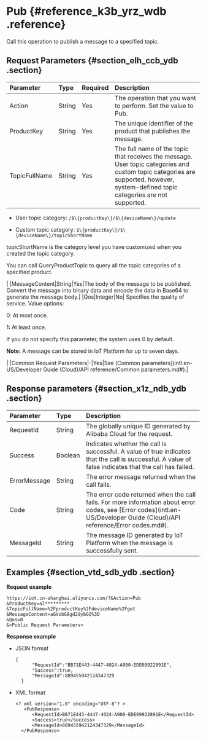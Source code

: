 # Pub {#reference_k3b_yrz_wdb .reference}

Call this operation to publish a message to a specified topic.

## Request Parameters {#section_elh_ccb_ydb .section}

|Parameter|Type|Required|Description|
|:--------|:---|:-------|:----------|
|Action|String|Yes|The operation that you want to perform. Set the value to Pub.|
|ProductKey|String|Yes|The unique identifier of the product that publishes the message.|
|TopicFullName|String|Yes| The full name of the topic that receives the message. User topic categories and custom topic categories are supported, however, system-defined topic categories are not supported.

 -   User topic category: `/$\{productKey\}/$\{deviceName\}/update`

-   Custom topic category: `$\{productKey\}/$\{deviceName\}/topicShortName`

topicShortName is the category level you have customized when you created the topic category.


 You can call QueryProductTopic to query all the topic categories of a specified product.

 |
|MessageContent|String|Yes|The body of the message to be published. Convert the message into binary data and encode the data in Base64 to generate the message body.|
|Qos|Integer|No| Specifies the quality of service. Value options:

 0: At most once.

 1: At least once.

 If you do not specify this parameter, the system uses 0 by default.

 **Note:** A message can be stored in IoT Platform for up to seven days.

 |
|Common Request Parameters|-|Yes|See [Common parameters](intl.en-US/Developer Guide (Cloud)/API reference/Common parameters.md#).|

## Response parameters {#section_x1z_ndb_ydb .section}

|Parameter|Type|Description|
|:--------|:---|:----------|
|RequestId|String|The globally unique ID generated by Alibaba Cloud for the request.|
|Success|Boolean|Indicates whether the call is successful. A value of true indicates that the call is successful. A value of false indicates that the call has failed.|
|ErrorMessage|String|The error message returned when the call fails.|
|Code|String|The error code returned when the call fails. For more information about error codes, see [Error codes](intl.en-US/Developer Guide (Cloud)/API reference/Error codes.md#).|
|MessageId|String|The message ID generated by IoT Platform when the message is successfully sent.|

## Examples {#section_vtd_sdb_ydb .section}

**Request example**

```
https://iot.cn-shanghai.aliyuncs.com/?&Action=Pub
&ProductKey=al*********
&TopicFullName=%2FproductKey%2FdeviceName%2Fget
&MessageContent=aGVsbG8gd29ybGQ%3D
&Qos=0
&<Public Request Parameters>
```

**Response example**

-   JSON format

    ```
    {
          "RequestId":"BB71E443-4447-4024-A000-EDE09922891E",
          "Success":true,
          "MessageId":889455942124347329
      }
    ```

-   XML format

    ```
    <? xml version="1.0" encoding="UTF-8"? > 
       <PubResponse>
          <RequestId>BB71E443-4447-4024-A000-EDE09922891E</RequestId>
          <Success>true</Success>
          <MessageId>889455942124347329</MessageId>
      </PubResponse>
    ```


